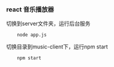 ### react 音乐播放器


切换到server文件夹，运行后台服务
```
    node app.js
```
切换目录到music-client下，运行npm start
```
    npm start
```